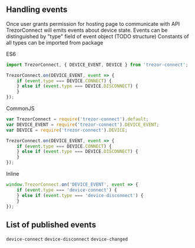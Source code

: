 ## Handling events

Once user grants permission for hosting page to communicate with API TrezorConnect will emits events
about device state.
Events can be distinguished by "type" field of event object (TODO structure)
Constants of all types can be imported from package

ES6

```javascript
import TrezorConnect, { DEVICE_EVENT, DEVICE } from 'trezor-connect';

TrezorConnect.on(DEVICE_EVENT, event => {
    if (event.type === DEVICE.CONNECT) {
    } else if (event.type === DEVICE.DISCONNECT) {
    }
});
```

CommonJS

```javascript
var TrezorConnect = require('trezor-connect').default;
var DEVICE_EVENT = require('trezor-connect').DEVICE_EVENT;
var DEVICE = require('trezor-connect').DEVICE;

TrezorConnect.on(DEVICE_EVENT, event => {
    if (event.type === DEVICE.CONNECT) {
    } else if (event.type === DEVICE.DISCONNECT) {
    }
});
```

Inline

```javascript
window.TrezorConnect.on('DEVICE_EVENT', event => {
    if (event.type === 'device-connect') {
    } else if (event.type === 'device-disconnect') {
    }
});
```

## List of published events

`device-connect`
`device-disconnect`
`device-changed`
